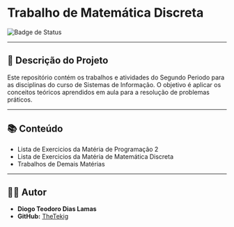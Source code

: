 # Trabalho de Matemática Discreta

![Badge de Status](https'://img.shields.io/badge/status-conclu%C3%ADdo-green')

---

## 📝 Descrição do Projeto

Este repositório contém os trabalhos e atividades do Segundo Periodo para as disciplinas do curso de Sistemas de Informação. O objetivo é aplicar os conceitos teóricos aprendidos em aula para a resolução de problemas práticos.

---

## 📚 Conteúdo

* Lista de Exercicios da Matéria de Programação 2
* Lista de Exercicios da Matéria de Matemática Discreta
* Trabalhos de Demais Matérias

---

## 👨‍💻 Autor

* **Diogo Teodoro Dias Lamas**
* **GitHub:** [TheTekig](https://github.com/TheTekig)
